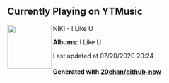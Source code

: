 ## Currently Playing on YTMusic

[<img align="left" width="100" src="https://lh3.googleusercontent.com/I9vOgCIITrilqWvQ67NI94ob_xvHEbVeT-hrGkTAi5zXHHdLm4487YTJtV4pXItckRASUgjZsQAnANYBfA">](https://music.youtube.com/channel/UCFeCzD2Fqr3jlMcGTt0Jnlg)

NIKI - I Like U

**Albums**: I Like U

Last updated at 07/20/2020 20:24

#### Generated with [20chan/github-now](https://github.com/20chan/github-now)


<!--
**20chan/20chan** is a ✨ _special_ ✨ repository because its `README.md` (this file) appears on your GitHub profile.

Here are some ideas to get you started:

- 🔭 I’m currently working on ...
- 🌱 I’m currently learning ...
- 👯 I’m looking to collaborate on ...
- 🤔 I’m looking for help with ...
- 💬 Ask me about ...
- 📫 How to reach me: ...
- 😄 Pronouns: ...
- ⚡ Fun fact: ...
-->
